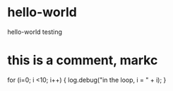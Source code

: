 # hello-world
hello-world testing

# this is a comment, markc
for (i=0; i <10; i++) {
  log.debug("in the loop, i = " + i);
}
